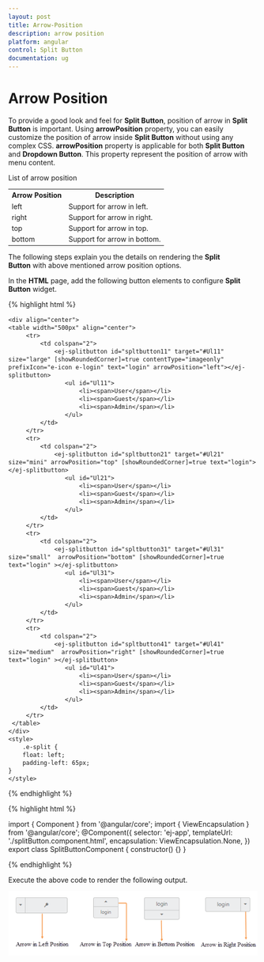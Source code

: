```yaml
---
layout: post
title: Arrow-Position
description: arrow position
platform: angular
control: Split Button
documentation: ug
---
```


# Arrow Position

To provide a good look and feel for **Split Button**, position of arrow in **Split Button** is important. Using **arrowPosition** property, you can easily customize the position of arrow inside **Split Button** without using any complex CSS. **arrowPosition** property is applicable for both **Split Button** and **Dropdown Button**. This property represent the position of arrow with menu content.

List of arrow position

<table><tr>
<th>
Arrow Position</th><th>Description</th></tr>
<tr>
<td>
left</td><td>
Support for arrow in left.</td></tr>
<tr>
<td>
right</td><td>
Support for arrow in right. </td></tr>
<tr>
<td>
top</td><td>
Support for arrow in top. </td></tr>
<tr>
<td>
bottom</td><td>
Support for arrow in bottom.</td></tr>
</table>


The following steps explain you the details on rendering the **Split Button** with above mentioned arrow position options.

In the **HTML** page, add the following button elements to configure **Split Button** widget.

{% highlight html %}

    <div align="center">
    <table width="500px" align="center"> 
         <tr>
             <td colspan="2">
                 <ej-splitbutton id="spltbutton11" target="#Ul11" size="large" [showRoundedCorner]=true contentType="imageonly" prefixIcon="e-icon e-login" text="login" arrowPosition="left"></ej-splitbutton>
                    <ul id="Ul11">
                        <li><span>User</span></li>
                        <li><span>Guest</span></li>
                        <li><span>Admin</span></li>
                    </ul>
             </td>
         </tr>
         <tr>
             <td colspan="2">
                 <ej-splitbutton id="spltbutton21" target="#Ul21" size="mini" arrowPosition="top" [showRoundedCorner]=true text="login"></ej-splitbutton>
                    <ul id="Ul21">
                        <li><span>User</span></li>
                        <li><span>Guest</span></li>
                        <li><span>Admin</span></li>
                    </ul>
             </td>
         </tr>
         <tr>
             <td colspan="2">
                 <ej-splitbutton id="spltbutton31" target="#Ul31" size="small"  arrowPosition="bottom" [showRoundedCorner]=true text="login" ></ej-splitbutton>
                    <ul id="Ul31">
                        <li><span>User</span></li>
                        <li><span>Guest</span></li>
                        <li><span>Admin</span></li>
                    </ul>
             </td>
         </tr>
         <tr>
             <td colspan="2">
                 <ej-splitbutton id="spltbutton41" target="#Ul41" size="medium"  arrowPosition="right" [showRoundedCorner]=true text="login" ></ej-splitbutton>
                    <ul id="Ul41">
                        <li><span>User</span></li>
                        <li><span>Guest</span></li>
                        <li><span>Admin</span></li>
                    </ul>
             </td>
         </tr>
     </table>
    </div>
    <style>
        .e-split {
        float: left;
        padding-left: 65px;
    }
    </style>

{% endhighlight %}

{% highlight html %}

import { Component } from '@angular/core';
import { ViewEncapsulation } from '@angular/core';
@Component({
    selector: 'ej-app',
    templateUrl: './splitButton.component.html',
	encapsulation: ViewEncapsulation.None,
})
export class SplitButtonComponent {
    constructor() {}
}

{% endhighlight %}

Execute the above code to render the following output.

![](/Angular/SplitButton/Arrow-Position_images/Arrow-Position_img1.png) 



